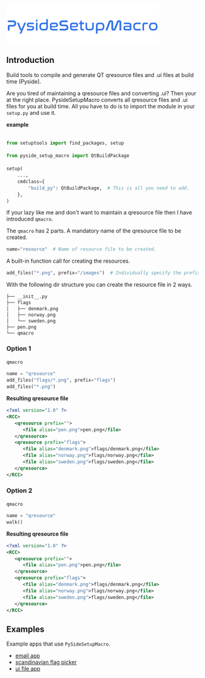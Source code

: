 ![PySide Setup Macro](logo.png)

## Introduction
Build tools to compile and generate QT qresource files and .ui files at build time (Pyside).

Are you tired of maintaining a qresource files and converting .ui? Then your at the right place.
PysideSetupMacro converts all qresource files and .ui files for you at build time. 
All you have to do is to import the module in your `setup.py` and use it.

**example**
```python

from setuptools import find_packages, setup

from pyside_setup_macro import QtBuildPackage

setup(
    ...,
    cmdclass={
        "build_py": QtBuildPackage,  # This is all you need to add.
    },
)
```


If your lazy like me and don't want to maintain a qresource file then I have introduced `qmacro`.

The `qmacro` has 2 parts. 
A mandatory name of the qresource file to be created.
```python
name="resource"  # Name of resource file to be created.
```

A built-in function call for creating the resources.
```python
add_files("*.png", prefix="/images")  # Individually specify the prefixes.
```


With the following dir structure you can create the resource file in 2 ways.
```
├── __init__.py
├── flags
│   ├── denmark.png
│   ├── norway.png
│   └── sweden.png
├── pen.png
└── qmacro
```
### Option 1
`qmacro`
```python
name = "qresource"
add_files("flags/*.png", prefix="flags")
add_files("*.png")
```

**Resulting qresource file**
```xml
<?xml version="1.0" ?>
<RCC>
   <qresource prefix="">
      <file alias="pen.png">pen.png</file>
   </qresource>
   <qresource prefix="flags">
      <file alias="denmark.png">flags/denmark.png</file>
      <file alias="norway.png">flags/norway.png</file>
      <file alias="sweden.png">flags/sweden.png</file>
   </qresource>
</RCC>
```

### Option 2

`qmacro`
```python
name = "qresource"
walk()
```

**Resulting qresource file**
```xml
<?xml version="1.0" ?>
<RCC>
   <qresource prefix="">
      <file alias="pen.png">pen.png</file>
   </qresource>
   <qresource prefix="flags">
      <file alias="denmark.png">flags/denmark.png</file>
      <file alias="norway.png">flags/norway.png</file>
      <file alias="sweden.png">flags/sweden.png</file>
   </qresource>
</RCC>
```


## Examples
Example apps that use `PySideSetupMacro`.
* [email app](examples/email_app/)
* [scandinavian flag picker](examples/scandinavian_flag_picker/)
* [ui file app](examples/ui_file_app/)